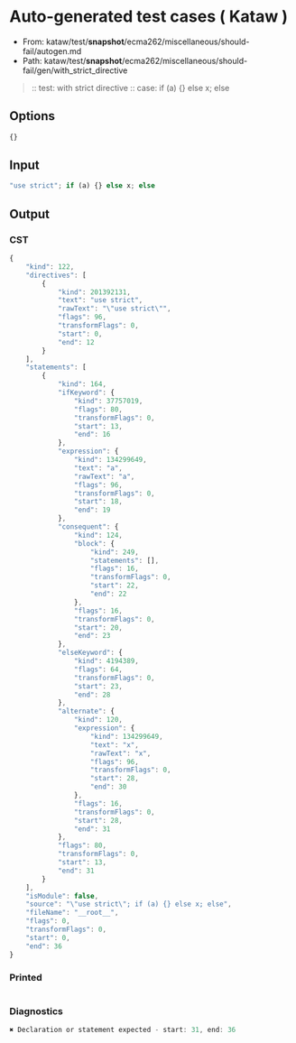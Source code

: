 # Auto-generated test cases ( Kataw )
- From: kataw/test/__snapshot__/ecma262/miscellaneous/should-fail/autogen.md
- Path: kataw/test/__snapshot__/ecma262/miscellaneous/should-fail/gen/with_strict_directive
> :: test: with strict directive
> :: case: if (a) {} else x; else
## Options

`````js
{}
`````
## Input

`````js
"use strict"; if (a) {} else x; else
`````
## Output

### CST

```javascript
{
    "kind": 122,
    "directives": [
        {
            "kind": 201392131,
            "text": "use strict",
            "rawText": "\"use strict\"",
            "flags": 96,
            "transformFlags": 0,
            "start": 0,
            "end": 12
        }
    ],
    "statements": [
        {
            "kind": 164,
            "ifKeyword": {
                "kind": 37757019,
                "flags": 80,
                "transformFlags": 0,
                "start": 13,
                "end": 16
            },
            "expression": {
                "kind": 134299649,
                "text": "a",
                "rawText": "a",
                "flags": 96,
                "transformFlags": 0,
                "start": 18,
                "end": 19
            },
            "consequent": {
                "kind": 124,
                "block": {
                    "kind": 249,
                    "statements": [],
                    "flags": 16,
                    "transformFlags": 0,
                    "start": 22,
                    "end": 22
                },
                "flags": 16,
                "transformFlags": 0,
                "start": 20,
                "end": 23
            },
            "elseKeyword": {
                "kind": 4194389,
                "flags": 64,
                "transformFlags": 0,
                "start": 23,
                "end": 28
            },
            "alternate": {
                "kind": 120,
                "expression": {
                    "kind": 134299649,
                    "text": "x",
                    "rawText": "x",
                    "flags": 96,
                    "transformFlags": 0,
                    "start": 28,
                    "end": 30
                },
                "flags": 16,
                "transformFlags": 0,
                "start": 28,
                "end": 31
            },
            "flags": 80,
            "transformFlags": 0,
            "start": 13,
            "end": 31
        }
    ],
    "isModule": false,
    "source": "\"use strict\"; if (a) {} else x; else",
    "fileName": "__root__",
    "flags": 0,
    "transformFlags": 0,
    "start": 0,
    "end": 36
}
```

### Printed

```javascript

```

### Diagnostics

```javascript
✖ Declaration or statement expected - start: 31, end: 36

```

